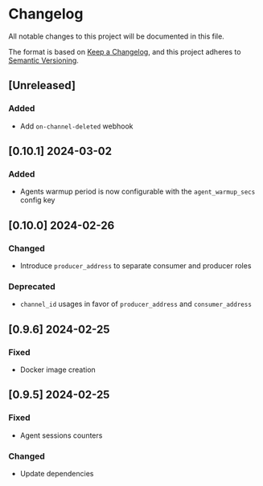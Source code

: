 # Changelog
All notable changes to this project will be documented in this file.

The format is based on [Keep a Changelog](https://keepachangelog.com/en/1.0.0/),
and this project adheres to [Semantic Versioning](https://semver.org/spec/v2.0.0.html).

## [Unreleased]
### Added
- Add `on-channel-deleted` webhook

## [0.10.1] 2024-03-02
### Added
- Agents warmup period is now configurable with the `agent_warmup_secs` config key

## [0.10.0] 2024-02-26
### Changed
- Introduce `producer_address` to separate consumer and producer roles

### Deprecated
- `channel_id` usages in favor of `producer_address` and `consumer_address`

## [0.9.6] 2024-02-25
### Fixed
- Docker image creation

## [0.9.5] 2024-02-25
### Fixed
- Agent sessions counters

### Changed
- Update dependencies